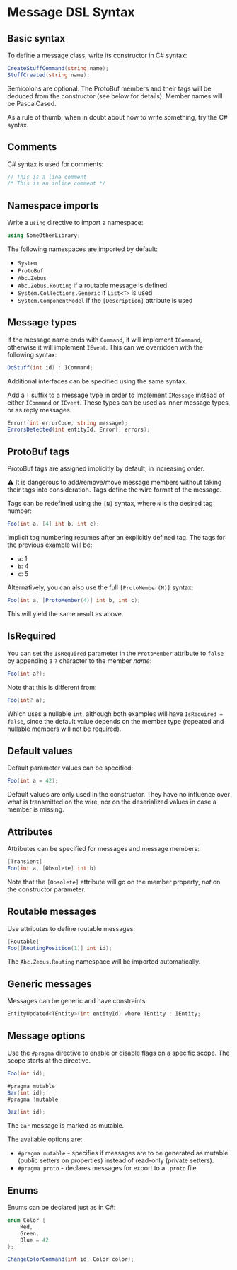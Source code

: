 
# Message DSL Syntax

## Basic syntax

To define a message class, write its constructor in C# syntax:

```C#
CreateStuffCommand(string name);
StuffCreated(string name);
```

Semicolons are optional. The ProtoBuf members and their tags will be deduced from the constructor (see below for details). Member names will be PascalCased.

As a rule of thumb, when in doubt about how to write something, try the C# syntax.

## Comments

C# syntax is used for comments:

```C#
// This is a line comment
/* This is an inline comment */
```

## Namespace imports

Write a `using` directive to import a namespace:

```C#
using SomeOtherLibrary;
```

The following namespaces are imported by default:

 - `System`
 - `ProtoBuf`
 - `Abc.Zebus`
 - `Abc.Zebus.Routing` if a routable message is defined
 - `System.Collections.Generic` if `List<T>` is used
 - `System.ComponentModel` if the `[Description]` attribute is used

## Message types

If the message name ends with `Command`, it will implement `ICommand`, otherwise it will implement `IEvent`. This can we overridden with the following syntax:

```C#
DoStuff(int id) : ICommand;
```

Additional interfaces can be specified using the same syntax.

Add a `!` suffix to a message type in order to implement `IMessage` instead of either `ICommand` or `IEvent`. These types can be used as inner message types, or as reply messages.

```C#
Error!(int errorCode, string message);
ErrorsDetected(int entityId, Error[] errors);
```

## ProtoBuf tags

ProtoBuf tags are assigned implicitly by default, in increasing order.

:warning: It is dangerous to add/remove/move message members without taking their tags into consideration. Tags define the wire format of the message.

Tags can be redefined using the `[N]` syntax, where `N` is the desired tag number:

```C#
Foo(int a, [4] int b, int c);
```

Implicit tag numbering resumes after an explicitly defined tag. The tags for the previous example will be: 

 - `a`: 1
 - `b`: 4
 - `c`: 5

Alternatively, you can also use the full `[ProtoMember(N)]` syntax:

```C#
Foo(int a, [ProtoMember(4)] int b, int c);
```

This will yield the same result as above.

## IsRequired

You can set the `IsRequired` parameter in the `ProtoMember` attribute to `false` by appending a `?` character to the member *name*:

```C#
Foo(int a?);
```

Note that this is different from:

```C#
Foo(int? a);
```

Which uses a nullable `int`, although both examples will have `IsRequired = false`, since the default value depends on the member type (repeated and nullable members will not be required).

## Default values

Default parameter values can be specified:

```C#
Foo(int a = 42);
```

Default values are only used in the constructor. They have no influence over what is transmitted on the wire, nor on the deserialized values in case a member is missing.

## Attributes

Attributes can be specified for messages and message members:

```C#
[Transient]
Foo(int a, [Obsolete] int b)
```

Note that the `[Obsolete]` attribute will go on the member property, *not* on the constructor parameter.

## Routable messages

Use attributes to define routable messages:

```C#
[Routable]
Foo([RoutingPosition(1)] int id);
```

The `Abc.Zebus.Routing` namespace will be imported automatically.

## Generic messages

Messages can be generic and have constraints:

```C#
EntityUpdated<TEntity>(int entityId) where TEntity : IEntity;
```

## Message options

Use the `#pragma` directive to enable or disable flags on a specific scope. The scope starts at the directive.

```C#
Foo(int id);

#pragma mutable
Bar(int id);
#pragma !mutable

Baz(int id);
```

The `Bar` message is marked as mutable.

The available options are:

 - `#pragma mutable` - specifies if messages are to be generated as mutable (public setters on properties) instead of read-only (private setters).
 - `#pragma proto` - declares messages for export to a `.proto` file.

## Enums

Enums can be declared just as in C#:

```C#
enum Color {
    Red,
    Green,
    Blue = 42
};

ChangeColorCommand(int id, Color color);
```
